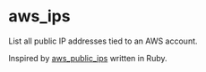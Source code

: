 # aws_ips
List all public IP addresses tied to an AWS account.

Inspired by [aws_public_ips](https://github.com/arkadiyt/aws_public_ips) written in Ruby.
